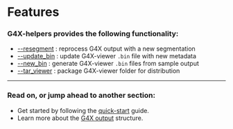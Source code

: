 # Features

### G4X-helpers provides the following functionality:

- [--resegment](./1_resegment) : reprocess G4X output with a new segmentation 
- [--update_bin](./2_update_bin.md) : update G4X-viewer `.bin` file with new metadata
- [--new_bin](./3_new_bin.md) : generate G4X-viewer `.bin` files from sample output
- [--tar_viewer](./4_tar_viewer.md) : package G4X-viewer folder for distribution
  
---  
### Read on, or jump ahead to another section:

- Get started by following the [quick-start](../guides/index.md) guide.
- Learn more about the [G4X output](../concepts/index.md) structure.
